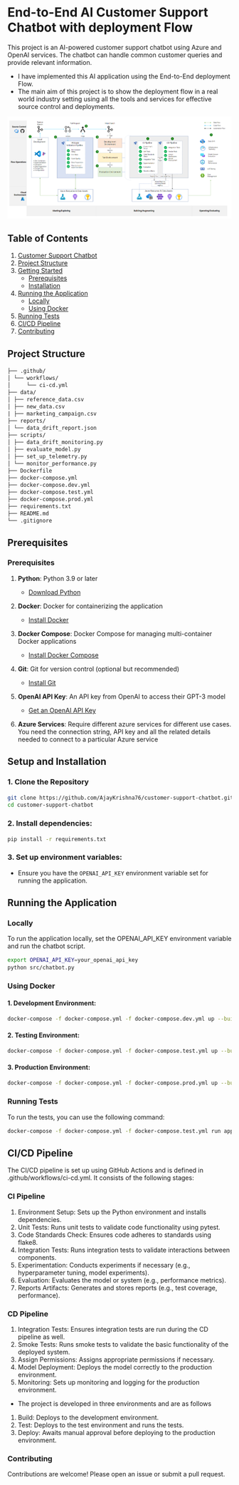 # End-to-End AI Customer Support Chatbot with deployment Flow

This project is an AI-powered customer support chatbot using Azure and OpenAI services. The chatbot can handle common customer queries and provide relevant information. 

- I have implemented this AI application using the End-to-End deployment Flow. 
- The main aim of this project is to show the deployment flow in a real world industry setting using all the tools and services for effective source control and deployments.

![openai-end-to-end-deployment-flow](image.png)

## Table of Contents

1. [Customer Support Chatbot](#customer-support-chatbot)
2. [Project Structure](#project-structure)
3. [Getting Started](#getting-started)
   - [Prerequisites](#prerequisites)
   - [Installation](#installation)
4. [Running the Application](#running-the-application)
   - [Locally](#locally)
   - [Using Docker](#using-docker)
5. [Running Tests](#running-tests)
6. [CI/CD Pipeline](#cicd-pipeline)
7. [Contributing](#contributing)

## Project Structure
```
├── .github/
│ └── workflows/
│     └── ci-cd.yml
├── data/
│ ├── reference_data.csv
│ ├── new_data.csv
| ├── marketing_campaign.csv
├── reports/
│ └── data_drift_report.json
├── scripts/
│ ├── data_drift_monitoring.py
│ ├── evaluate_model.py
│ ├── set_up_telemetry.py
│ └── monitor_performance.py
├── Dockerfile
├── docker-compose.yml
├── docker-compose.dev.yml
├── docker-compose.test.yml
├── docker-compose.prod.yml
├── requirements.txt
├── README.md
└── .gitignore
```
## Prerequisites

### Prerequisites

1. **Python**: Python 3.9 or later
   - [Download Python](https://www.python.org/downloads/)
2. **Docker**: Docker for containerizing the application
   - [Install Docker](https://docs.docker.com/get-docker/)
3. **Docker Compose**: Docker Compose for managing multi-container Docker applications
   - [Install Docker Compose](https://docs.docker.com/compose/install/)
4. **Git**: Git for version control (optional but recommended)
   - [Install Git](https://git-scm.com/book/en/v2/Getting-Started-Installing-Git)
5. **OpenAI API Key**: An API key from OpenAI to access their GPT-3 model
   - [Get an OpenAI API Key](https://beta.openai.com/signup/)

6. **Azure Services**: Require different azure services for different use cases. You need the connection string, API key and all the related details needed to connect to a particular Azure service


## Setup and Installation

### 1. Clone the Repository

```sh
git clone https://github.com/AjayKrishna76/customer-support-chatbot.git
cd customer-support-chatbot
```
### 2. Install dependencies:
```sh
pip install -r requirements.txt
```
### 3. Set up environment variables:
- Ensure you have the `OPENAI_API_KEY` environment variable set for running the application.

## Running the Application
### Locally
To run the application locally, set the OPENAI_API_KEY environment variable and run the chatbot script.
```sh
export OPENAI_API_KEY=your_openai_api_key
python src/chatbot.py
```

### Using Docker
#### 1. Development Environment:
```sh
docker-compose -f docker-compose.yml -f docker-compose.dev.yml up --build -d
```

#### 2. Testing Environment:
```sh
docker-compose -f docker-compose.yml -f docker-compose.test.yml up --build -d
```

#### 3. Production Environment:
```sh
docker-compose -f docker-compose.yml -f docker-compose.prod.yml up --build -d
```

### Running Tests
To run the tests, you can use the following command:
```sh
docker-compose -f docker-compose.yml -f docker-compose.test.yml run app
```

## CI/CD Pipeline
The CI/CD pipeline is set up using GitHub Actions and is defined in .github/workflows/ci-cd.yml. It consists of the following stages:

### CI Pipeline
1. Environment Setup: Sets up the Python environment and installs dependencies.
2. Unit Tests: Runs unit tests to validate code functionality using pytest.
3. Code Standards Check: Ensures code adheres to standards using flake8.
4. Integration Tests: Runs integration tests to validate interactions between components.
5. Experimentation: Conducts experiments if necessary (e.g., hyperparameter tuning, model experiments).
6. Evaluation: Evaluates the model or system (e.g., performance metrics).
7. Reports Artifacts: Generates and stores reports (e.g., test coverage, performance).

### CD Pipeline
1. Integration Tests: Ensures integration tests are run during the CD pipeline as well.
2. Smoke Tests: Runs smoke tests to validate the basic functionality of the deployed system.
3. Assign Permissions: Assigns appropriate permissions if necessary.
4. Model Deployment: Deploys the model correctly to the production environment.
5. Monitoring: Sets up monitoring and logging for the production environment.

- The project is developed in three environments and are as follows
1. Build: Deploys to the development environment.
2. Test: Deploys to the test environment and runs the tests.
3. Deploy: Awaits manual approval before deploying to the production environment.

### Contributing
Contributions are welcome! Please open an issue or submit a pull request.
